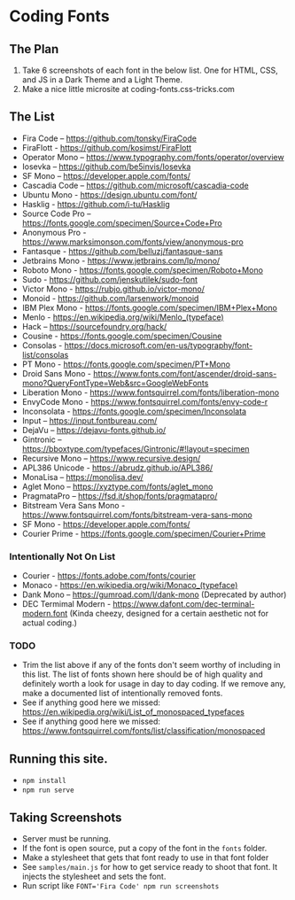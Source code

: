 # Coding Fonts

## The Plan

1. Take 6 screenshots of each font in the below list. One for HTML, CSS, and JS in a Dark Theme and a Light Theme.
1. Make a nice little microsite at coding-fonts.css-tricks.com

## The List

- Fira Code – https://github.com/tonsky/FiraCode
- FiraFlott - https://github.com/kosimst/FiraFlott
- Operator Mono – https://www.typography.com/fonts/operator/overview
- Iosevka – https://github.com/be5invis/Iosevka
- SF Mono – https://developer.apple.com/fonts/
- Cascadia Code – https://github.com/microsoft/cascadia-code
- Ubuntu Mono - https://design.ubuntu.com/font/
- Hasklig - https://github.com/i-tu/Hasklig
- Source Code Pro – https://fonts.google.com/specimen/Source+Code+Pro
- Anonymous Pro - https://www.marksimonson.com/fonts/view/anonymous-pro
- Fantasque - https://github.com/belluzj/fantasque-sans
- Jetbrains Mono - https://www.jetbrains.com/lp/mono/
- Roboto Mono - https://fonts.google.com/specimen/Roboto+Mono
- Sudo - https://github.com/jenskutilek/sudo-font
- Victor Mono - https://rubjo.github.io/victor-mono/
- Monoid - https://github.com/larsenwork/monoid
- IBM Plex Mono - https://fonts.google.com/specimen/IBM+Plex+Mono
- Menlo - https://en.wikipedia.org/wiki/Menlo_(typeface)
- Hack – https://sourcefoundry.org/hack/
- Cousine - https://fonts.google.com/specimen/Cousine
- Consolas - https://docs.microsoft.com/en-us/typography/font-list/consolas
- PT Mono - https://fonts.google.com/specimen/PT+Mono
- Droid Sans Mono - https://www.fonts.com/font/ascender/droid-sans-mono?QueryFontType=Web&src=GoogleWebFonts
- Liberation Mono - https://www.fontsquirrel.com/fonts/liberation-mono
- EnvyCode Mono - https://www.fontsquirrel.com/fonts/envy-code-r
- Inconsolata - https://fonts.google.com/specimen/Inconsolata
- Input – https://input.fontbureau.com/
- DejaVu – https://dejavu-fonts.github.io/
- Gintronic – https://bboxtype.com/typefaces/Gintronic/#!layout=specimen
- Recursive Mono – https://www.recursive.design/
- APL386 Unicode - https://abrudz.github.io/APL386/
- MonaLisa – https://monolisa.dev/
- Aglet Mono – https://xyztype.com/fonts/aglet_mono
- PragmataPro – https://fsd.it/shop/fonts/pragmatapro/
- Bitstream Vera Sans Mono - https://www.fontsquirrel.com/fonts/bitstream-vera-sans-mono
- SF Mono - https://developer.apple.com/fonts/
- Courier Prime - https://fonts.google.com/specimen/Courier+Prime

### Intentionally Not On List

- Courier - https://fonts.adobe.com/fonts/courier
- Monaco - https://en.wikipedia.org/wiki/Monaco_(typeface)
- Dank Mono – https://gumroad.com/l/dank-mono (Deprecated by author)
- DEC Termimal Modern - https://www.dafont.com/dec-terminal-modern.font (Kinda cheezy, designed for a certain aesthetic not for actual coding.)

### TODO

- Trim the list above if any of the fonts don't seem worthy of including in this list. The list of fonts shown here should be of high quality and definitely worth a look for usage in day to day coding. If we remove any, make a documented list of intentionally removed fonts.
- See if anything good here we missed: https://en.wikipedia.org/wiki/List_of_monospaced_typefaces
- See if anything good here we missed: https://www.fontsquirrel.com/fonts/list/classification/monospaced

## Running this site.

- `npm install`
- `npm run serve`

## Taking Screenshots

- Server must be running.
- If the font is open source, put a copy of the font in the `fonts` folder.
- Make a stylesheet that gets that font ready to use in that font folder
- See `samples/main.js` for how to get service ready to shoot that font. It injects the stylesheet and sets the font.
- Run script like `FONT='Fira Code' npm run screenshots`
